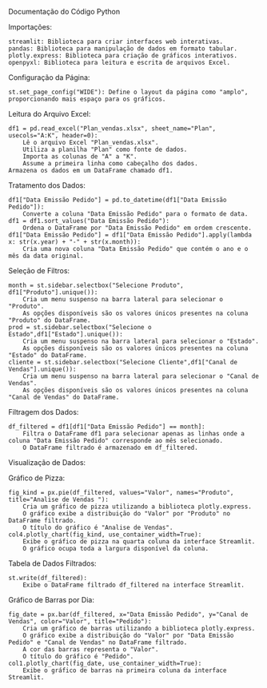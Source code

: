 Documentação do Código Python

Importações:

    streamlit: Biblioteca para criar interfaces web interativas.
    pandas: Biblioteca para manipulação de dados em formato tabular.
    plotly.express: Biblioteca para criação de gráficos interativos.
    openpyxl: Biblioteca para leitura e escrita de arquivos Excel.

Configuração da Página:

    st.set_page_config("WIDE"): Define o layout da página como "amplo", proporcionando mais espaço para os gráficos.

Leitura do Arquivo Excel:

    df1 = pd.read_excel("Plan_vendas.xlsx", sheet_name="Plan", usecols="A:K", header=0):
        Lê o arquivo Excel "Plan_vendas.xlsx".
        Utiliza a planilha "Plan" como fonte de dados.
        Importa as colunas de "A" a "K".
        Assume a primeira linha como cabeçalho dos dados.
    Armazena os dados em um DataFrame chamado df1.

Tratamento dos Dados:

    df1["Data Emissão Pedido"] = pd.to_datetime(df1["Data Emissão Pedido"]):
        Converte a coluna "Data Emissão Pedido" para o formato de data.
    df1 = df1.sort_values("Data Emissão Pedido"):
        Ordena o DataFrame por "Data Emissão Pedido" em ordem crescente.
    df1["Data Emissão Pedido"] = df1["Data Emissão Pedido"].apply(lambda x: str(x.year) + "-" + str(x.month)):
        Cria uma nova coluna "Data Emissão Pedido" que contém o ano e o mês da data original.

Seleção de Filtros:

    month = st.sidebar.selectbox("Selecione Produto", df1["Produto"].unique()):
        Cria um menu suspenso na barra lateral para selecionar o "Produto".
        As opções disponíveis são os valores únicos presentes na coluna "Produto" do DataFrame.
    prod = st.sidebar.selectbox("Selecione o Estado",df1["Estado"].unique()):
        Cria um menu suspenso na barra lateral para selecionar o "Estado".
        As opções disponíveis são os valores únicos presentes na coluna "Estado" do DataFrame.
    cliente = st.sidebar.selectbox("Selecione Cliente",df1["Canal de Vendas"].unique()):
        Cria um menu suspenso na barra lateral para selecionar o "Canal de Vendas".
        As opções disponíveis são os valores únicos presentes na coluna "Canal de Vendas" do DataFrame.

Filtragem dos Dados:

    df_filtered = df1[df1["Data Emissão Pedido"] == month]:
        Filtra o DataFrame df1 para selecionar apenas as linhas onde a coluna "Data Emissão Pedido" corresponde ao mês selecionado.
        O DataFrame filtrado é armazenado em df_filtered.

Visualização de Dados:

Gráfico de Pizza:

    fig_kind = px.pie(df_filtered, values="Valor", names="Produto", title="Analise de Vendas "):
        Cria um gráfico de pizza utilizando a biblioteca plotly.express.
        O gráfico exibe a distribuição do "Valor" por "Produto" no DataFrame filtrado.
        O título do gráfico é "Analise de Vendas".
    col4.plotly_chart(fig_kind, use_container_width=True):
        Exibe o gráfico de pizza na quarta coluna da interface Streamlit.
        O gráfico ocupa toda a largura disponível da coluna.

Tabela de Dados Filtrados:

    st.write(df_filtered):
        Exibe o DataFrame filtrado df_filtered na interface Streamlit.

Gráfico de Barras por Dia:

    fig_date = px.bar(df_filtered, x="Data Emissão Pedido", y="Canal de Vendas", color="Valor", title="Pedido"):
        Cria um gráfico de barras utilizando a biblioteca plotly.express.
        O gráfico exibe a distribuição do "Valor" por "Data Emissão Pedido" e "Canal de Vendas" no DataFrame filtrado.
        A cor das barras representa o "Valor".
        O título do gráfico é "Pedido".
    col1.plotly_chart(fig_date, use_container_width=True):
        Exibe o gráfico de barras na primeira coluna da interface Streamlit.
